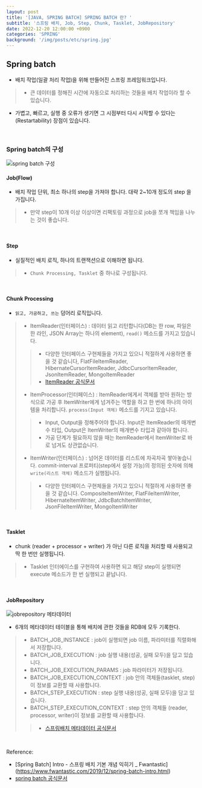 ```yaml
---
layout: post
title: '[JAVA, SPRING BATCH] SPRING BATCH 란? '
subtitle: '스프링 배치, Job, Step, Chunk, Tasklet, JobRepository'
date: 2022-12-20 12:00:00 +0900
categories: 'SPRING'
background: '/img/posts/etc/spring.jpg'
---
```


## Spring batch

- 배치 작업(일괄 처리 작업)을 위해 만들어진 스프링 프레임워크입니다.
> - 큰 데이터를 정해진 시간에 자동으로 처리하는 것들을 배치 작업이라 할 수 있습니다.
- 가볍고, 빠르고, 실행 중 오류가 생기면 그 시점부터 다시 시작할 수 있다는(Restartability) 장점이 있습니다.

<br>

### Spring batch의 구성

![spring batch 구성](https://user-images.githubusercontent.com/88040158/208605222-2460da08-61e3-4a27-acda-6c516f732971.png)


#### Job(Flow) 
- 배치 작업 단위, 최소 하나의 step을 가져야 합니다. 대략 2~10개 정도의 step 을 가집니다.
> - 만약 step이 10개 이상 이상이면 리팩토링 과정으로 job을 쪼개 책임을 나누는 것이 좋습니다. 

<br>

#### Step 
- 실질적인 배치 로직, 하나의 트랜잭션으로 이해하면 됩니다.
> - `Chunk Processing, Tasklet` 중 하나로 구성됩니다. 

<br>

#### Chunk Processing 

- `읽고, 가공하고, 쓰는` 덩어리 로직입니다.  
> - ItemReader(인터페이스) : 데이터 읽고 리턴합니다(DB는 한 row, 파일은 한 라인, JSON Array는 하나의 element), `read()` 메소드를 가지고 있습니다.
> > - 다양한 인터페이스 구현체들을 가지고 있으니 적절하게 사용하면 좋을 것 같습니다, FlatFileItemReader, HibernateCursorItemReader,  JdbcCursorItemReader, JsonItemReader,  MongoItemReader
> > -  [ItemReader 공식문서](https://docs.spring.io/spring-batch/docs/current/api/org/springframework/batch/item/ItemReader.html)
> - ItemProcessor(인터페이스)  :  ItemReader에게서 객체를 받아 원하는 방식으로 가공 후 ItemWriter에게 넘겨주는 역할을 하고 한 번에 하나의 아이템을 처리합니다. `process(Input 객체)` 메소드를 기지고 있습니다.
> >  - Input, Output을 정해주어야 합니다. Input은 ItemReader의 매개변수 타입, Output은 ItemWriter의 매개변수 타입과 같아야 합니다.
> > - 가공 단계가 필요하지 않을 때는 ItemReader에서 ItemWriter로 바로 넘겨도 상관없습니다. 
> - ItemWriter(인터페이스) :  넘어온 데이터를 리스트에 차곡차곡 쌓아놓습니다. commit-interval 프로퍼티(step에서 설정 가능)의 정의된 숫자에 의해 `write(리스트 객체)` 메소드가 실행됩니다.
> > - 다양한 인터페이스 구현체들을 가지고 있으니 적절하게 사용하면 좋을 것 같습니다. CompositeItemWriter, FlatFileItemWriter, HibernateItemWriter,  JdbcBatchItemWriter, JsonFileItemWriter, MongoItemWriter

<br>

#### Tasklet 
- chunk (reader + processor + writer) 가 아닌 다른 로직을 처리할 때 사용되고 딱 한 번만 실행됩니다. 
> - Tasklet 인터에이스를 구현하여 사용하면 되고 해당 step이 실행되면 execute 메소드가 한 번 실행되고 끝납니다.

<br>

#### JobRepository 

![jobrepository 메타데이터](https://user-images.githubusercontent.com/88040158/208605386-fa9a7dac-2358-4dd6-b1ce-330505b29d61.png)

- 6개의 메타데이터 테이블을 통해 배치에 관한 것들을 RDB에 모두 기록한다.

> - BATCH_JOB_INSTANCE : job이 실행되면 job 이름, 파라미터를 직렬화해서 저장합니다.
> - BATCH_JOB_EXECUTION : job 실행 내용(성공, 실패 모두)을 담고 있습니다.
> - BATCH_JOB_EXECUTION_PARAMS : job 파라미터가 저장됩니다.
> - BATCH_JOB_EXECUTION_CONTEXT : job 안의 객체들(tasklet, step)이 정보를 교환할 때 사용합니다. 
> - BATCH_STEP_EXECUTION : step 실행 내용(성공, 실패 모두)을 담고 있습니다.
> - BATCH_STEP_EXECUTION_CONTEXT : step 안의 객체들 (reader, processor, writer)이 정보를 교환할 때 사용합니다. 
> > - [스프링배치 메타데이터 공식문서](https://docs.spring.io/spring-batch/docs/current/reference/html/schema-appendix.html)

<br>

Reference:

- [Spring Batch] Intro - 스프링 배치 기본 개념 익히기 _ Fwantastic](https://www.fwantastic.com/2019/12/spring-batch-intro.html)
- [spring batch 공식문서](https://docs.spring.io/spring-batch/docs/current/reference/html/domain.html#domainLanguageOfBatch)

